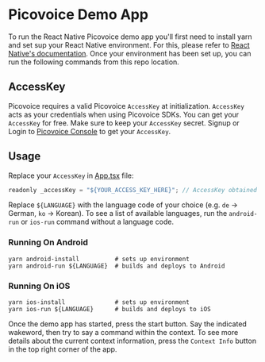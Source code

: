# Picovoice Demo App

To run the React Native Picovoice demo app you'll first need to install yarn and set sup your React Native environment. For this, please refer to [React Native's documentation](https://reactnative.dev/docs/environment-setup). Once your environment has been set up, you can run the following commands from this repo location.

## AccessKey

Picovoice requires a valid Picovoice `AccessKey` at initialization. `AccessKey` acts as your credentials when using Picovoice SDKs.
You can get your `AccessKey` for free. Make sure to keep your `AccessKey` secret.
Signup or Login to [Picovoice Console](https://console.picovoice.ai/) to get your `AccessKey`.

## Usage

Replace your `AccessKey` in [App.tsx](App.tsx) file:

```javascript
readonly _accessKey = "${YOUR_ACCESS_KEY_HERE}"; // AccessKey obtained from Picovoice Console (https://console.picovoice.ai/)
```

Replace `${LANGUAGE}` with the language code of your choice (e.g. `de` -> German, `ko` -> Korean). To see a list of
available languages, run the `android-run` or `ios-run` command without a language code.

### Running On Android
```console
yarn android-install          # sets up environment
yarn android-run ${LANGUAGE}  # builds and deploys to Android
```

### Running On iOS

```console
yarn ios-install              # sets up environment
yarn ios-run ${LANGUAGE}      # builds and deploys to iOS
```

Once the demo app has started, press the start button. Say the indicated wakeword, then try to say a command 
within the context. To see more details about the current context information, press the `Context Info`
button in the top right corner of the app.
